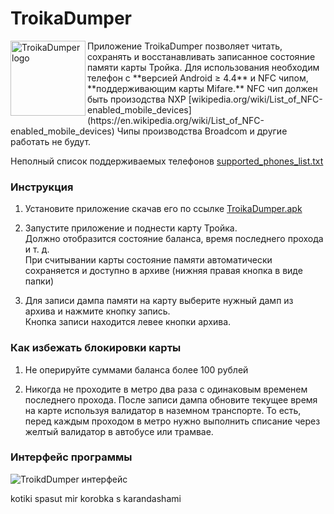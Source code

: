 TroikaDumper
=======
<img src="https://habrastorage.org/getpro/habr/post_images/eb6/453/bad/eb6453bad2e1549fcdc53e73f34bc6ef.png" align="left" width="120" alt="TroikaDumper logo" />
Приложение TroikaDumper позволяет читать, сохранять и восстанавливать записанное состояние памяти карты Тройка.
Для использования необходим телефон с **версией Android ≥ 4.4** и NFC чипом, **поддерживающим карты Mifare.**  
NFC чип должен быть произодства NXP [wikipedia.org/wiki/List_of_NFC-enabled_mobile_devices](https://en.wikipedia.org/wiki/List_of_NFC-enabled_mobile_devices)  
Чипы производства Broadcom и другие работать не будут. 
  
Неполный список поддерживаемых телефонов [supported_phones_list.txt](https://github.com/gshevtsov/TroikaDumper/blob/master/supported_phones_list.txt)

### Инструкция

1. Установите приложение скачав его по ссылке [TroikaDumper.apk](https://github.com/gshevtsov/TroikaDumper/releases/download/0.1/TroikaDumper-0.1.apk)

2. Запустите приложение и поднести карту Тройка.   
Должно отобразится состояние баланса, время последнего прохода и т. д.  
При считывании карты состояние памяти автоматически сохраняется и доступно в архиве (нижняя правая кнопка в виде папки)  

3. Для записи дампа памяти на карту выберите нужный дамп из архива и нажмите кнопку запись.  
Кнопка записи находится левее кнопки архива.

### Как избежать блокировки карты

1. Не оперируйте суммами баланса более 100 рублей

2. Никогда не проходите в метро два раза с одинаковым временем последнего прохода. После записи дампа обновите текущее время на карте используя валидатор в наземном транспорте.
То есть, перед каждым проходом в метро нужно выполнить списание через желтый валидатор в автобусе или трамвае. 


### Интерфейс программы 

![TroikdDumper интерфейс](http://i.imgur.com/GBIf1fW.png)

<!-- prove gshevtsov on 4PDA.ru -->

kotiki spasut mir korobka s karandashami
